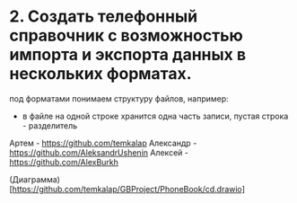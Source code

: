 # 2. Создать телефонный справочник с возможностью импорта и экспорта данных в нескольких форматах.
под форматами понимаем структуру файлов, например:
- в файле на одной строке хранится одна часть записи, пустая строка - разделитель

Артем - https://github.com/temkalap
Александр - https://github.com/AleksandrUshenin
Алексей - https://github.com/AlexBurkh

(Диаграмма)[https://github.com/temkalap/GBProject/PhoneBook/cd.drawio]
